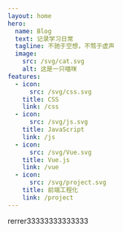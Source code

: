 ```yaml
---
layout: home
hero:
  name: Blog
  text: 记录学习日常
  tagline: 不驰于空想，不骛于虚声
  image:
    src: /svg/cat.svg
    alt: 这是一只喵咪
features:
  - icon: 
      src: /svg/css.svg
    title: CSS
    link: /css
  - icon: 
      src: /svg/js.svg
    title: JavaScript
    link: /js
  - icon: 
      src: /svg/Vue.svg
    title: Vue.js
    link: /vue
  - icon: 
      src: /svg/project.svg
    title: 前端工程化
    link: /project
---
```

rerrer33333333333333